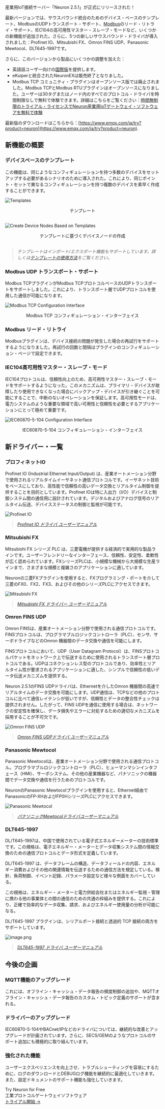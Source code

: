 産業用IoT接続サーバー「Neuron 2.5.1」が正式にリリースされた！

最新バージョンでは、サウスバウンド統合のためのデバイス・ベースのテンプレート、ModbusのUDPトランスポート・サポート、[Modbus](https://www.emqx.com/en/blog/modbus-protocol-the-grandfather-of-iot-communication)のリード・リトライ・サポート、IEC104の高可用性マスター・スレーブ・モードなど、いくつかの新機能が追加された。さらに、5つの新しいサウスバウンド・ドライバが導入されました：Profinet IO、Mitsubishi FX、Omron FINS UDP、Panasonic Mewtocol、DLT645-1997です。

さらに、このバージョンから製品にいくつかの調整を加えた：

- 英語話ユーザー向けの[国際版](https://www.emqx.com/en/try?product=neuron)を提供します。
- eKuiperと統合されたNeuronEXは販売終了となりました。
- Modbus TCP コミュニティ・プラグインはオープンソース版では廃止されました。Modbus TCPとModbus RTUプラグインはオープンソースになりました。ユーザーは30タグまたはノード内のすべてのプロトコル・ドライバを時間制限なしで無料で体験できます。詳細はこちらをご覧ください：[時間無制限のトライアル・ライセンスでNeuron産業用IoTゲートウェイ・ソフトウェアを無料で体験](https://www.emqx.com/en/blog/experience-neuron-industrial-iot-gateway-software-for-free-with-time-unlimited-trial-license)

最新版のダウンロードはこちらから：[https://www.emqx.com/ja/try?product=neuron](https://www.emqx.com/ja/try?product=neuron).

##  新機能の概要

###  デバイスベースのテンプレート

この機能は、同じようなコンフィギュレーションを持つ多数のデバイスをセットアップする必要があるシナリオのために導入された。これにより、同じポイント・セットで異なるコンフィギュレーションを持つ複数のデバイスを素早く作成することができます。

![Templates](https://assets.emqx.com/images/313c741b7e535e721cd1219e14f9d444.png)

<center>テンプレート</center>

<br>

![Create Device Nodes Based on Templates](https://assets.emqx.com/images/839758563bab6cb3de66b83ae3cdb299.png)

<center>テンプレートに基づくデバイスノードの作成</center>

<br> 

> *テンプレートはインポート/エクスポート機能もサポートしています。詳しくは*[*テンプレートの使用方法*](https://docs.emqx.com/en/neuron/latest/configuration/templates/templates.html)*をご覧ください。*

### Modbus UDP トランスポート・サポート

Modbus TCPプラグインがModbus TCPプロトコルベースのUDPトランスポートをサポートしました。これにより、トランスポート層でUDPプロトコルを使用した通信が可能になります。

![Modbus TCP Configuration Interface](https://assets.emqx.com/images/aa097aa11868bbcf275ae331573d4f0b.png)

<center>Modbus TCP コンフィギュレーション・インターフェイス</center>

### Modbus リード・リトライ

Modbusプラグインは、デバイス接続の問題が発生した場合の再試行をサポートするようになりました。再試行の回数と間隔はプラグインのコンフィギュレーション・ページで設定できます。

### IEC104高可用性マスター・スレーブ・モード

IEC104プロトコルは、信頼性向上のため、高可用性マスター・スレーブ・モードをサポートするようになった。このメカニズムは、プライマリ・デバイスが故障したり使用できなくなった場合にバックアップ・デバイスが引き継ぐことを可能にすることで、中断のないオペレーションを保証します。高可用性モードは、電力システムのような重要な領域で高い可用性と信頼性を必要とするアプリケーションにとって極めて重要です。

![IEC60870-5-104 Configuration Interface](https://assets.emqx.com/images/0a15e1d0b53e54e4a4b88dec92c2bfc6.png)

<center>IEC60870-5-104 コンフィギュレーション・インターフェイス</center>

## 新ドライバー・一覧

### プロフィネットIO

Profinet IO (Industrial Ethernet Input/Output) は、産業オートメーション分野で使用されるリアルタイムイーサネット通信プロトコルです。イーサネット技術をベースにしており、高性能で信頼性の高いデータ交換とリアルタイム制御を提供することを目的としています。Profinet IOは特に入出力（I/O）デバイスと制御システム間の通信用に設計されています。デジタルおよびアナログ信号のリアルタイム伝送、デバイスステータスの制御と監視が可能です。

![Profinet IO ](https://assets.emqx.com/images/f561fb20b9ce986c5a298884fe3bdbb1.png)

> [*Profinet IO ドライバ ユーザーマニュアル*](https://docs.emqx.com/en/neuron/latest/configuration/south-devices/profinet/profinet.html)

### Mitsubishi FX

Mitsubishi FX シリーズ PLC は、三菱電機が提供する経済的で実用的な製品ラインです。ユーザーフレンドリーなインターフェース、信頼性、安定性、柔軟性が広く認められています。FXシリーズPLCは、小規模な機械から大規模な生産ラインまで、さまざまな規模と複雑さのアプリケーションに適しています。

Neuronの三菱FXプラグインを使用すると、FXプログラミング・ポートを介して三菱のFX0、FX2、FX3、およびその他のシリーズPLCにアクセスできます。

![Mitsubishi FX](https://assets.emqx.com/images/af0daafca5c6d872b1f6e873331bdc0b.png) 

> [*Mitsubishi FX ドライバー ユーザーマニュアル*](https://docs.emqx.com/en/neuron/latest/configuration/south-devices/mitsubishi-fx/overview.html#parameter-configuration)

### Omron FINS UDP

Omron FINSは、産業オートメーション分野で使用される通信プロトコルです。FINSプロトコルは、プログラマブルロジックコントローラ（PLC）、センサ、サーボドライブなどのOmron 機器間のデータ交換や通信を可能にします。

FINSプロトコルにおいて、UDP（User Datagram Protocol）は、FINSプロトコルパケットをネットワーク上で伝送するために使用されるトランスポート層プロトコルである。UDPはコネクションレス型のプロトコルであり、効率性とリアルタイム性が要求されるアプリケーションに適した、シンプルで信頼性の低いデータ伝送メカニズムを提供する。

Neuron 2.5.1のFINS UDPドライバは、Ethernetを介したOmron 機器間の高速でリアルタイムのデータ交換を可能にします。UDP通信は、TCPなどの他のプロトコルに比べて通信レイテンシが低いですが、信頼性とデータの整合性チェックは提供されません。したがって、FINS UDPを通信に使用する場合は、ネットワークの安定性を確保し、データ損失やエラーに対処するための適切なメカニズムを採用することが不可欠です。

![Omron FINS UDP](https://assets.emqx.com/images/d9ffce2539d9929ad67128b4d474b7b8.png) 

> [*Omron FINS UDPドライバ ユーザーマニュアル*](https://docs.emqx.com/en/neuron/latest/configuration/south-devices/omron-fins/omron-fins-udp.html)

### Panasonic Mewtocol

Panasonic Mewtocolは、産業オートメーション分野で使用される通信プロトコル。プログラマブルロジックコントローラ（PLC）、ヒューマンマシンインタフェース（HMI）、サーボシステム、その他の産業機器など、パナソニックの機器間でデータ交換や通信を行うためのプロトコルです。

NeuronのPanasonic Mewtocolプラグインを使用すると、Ethernet経由でPanasonicのFP-XHおよびFP0HシリーズPLCにアクセスできます。

![Panasonic Mewtocol ](https://assets.emqx.com/images/ae5b3e0fde0b98ec26bf59a4760beaa1.png)

> [*パナソニックMewtocolドライバユーザーマニュアル*](https://docs.emqx.com/en/neuron/latest/configuration/south-devices/panasonic-mewtocol/overview.html)

### DLT645-1997

DL/T645-1997は、中国で使用されている電子式エネルギーメーターの技術標準です。この規格は、電子エネルギー・メーターとデータ収集システム間の情報交換のための通信プロトコルとデータ形式を定義しています。

DL/T645-1997 は、データフレームの構造、データフィールドの内容、エネルギー消費およびその他の関連情報を伝送するための通信方法を規定している。検針、負荷制御、イベント記録、パラメータ設定など様々な側面をカバーしている。

この規格は、エネルギー・メーターと電力供給会社またはエネルギー監視・管理に携わる他の事業体との間の通信のための共通の枠組みを提供する。これにより、正確で効率的なデータ収集、請求、およびエネルギー使用量の分析が可能になる。

DL/T645-1997 プラグインは、シリアルポート接続と透過的 TCP 接続の両方をサポートしています。

![image.png](https://assets.emqx.com/images/d8b746a9604695910dbbba729bf4dbb8.png)

> [*DLT645-1997 ドライバ ユーザーマニュアル*](https://docs.emqx.com/en/neuron/latest/configuration/south-devices/dlt645-1997/dlt645-1997.html#module-description)

## 今後の企画

### MQTT機能のアップグレード

これには、オフライン・キャッシュ・データ報告の頻度制御の追加や、MQTTオフライン・キャッシュ・データ報告のカスタム・トピック定義のサポートが含まれる。

### ドライバーのアップグレード

IEC60870-5-104やBACnet/IPなどのドライバについては、継続的な改善とアップグレードが計画されています。さらに、SECS/GEMのようなプロトコルのサポート追加にも積極的に取り組んでいます。

### 強化された機能

ユーザーエクスペリエンスを向上させ、トラブルシューティングを容易にするために、ログのダウンロードとDEBUGログ機能を継続的に最適化していきます。また、設定ドキュメントのサポート機能も強化していきます。



<section class="promotion">
    <div>
        Try Neuron for Free
             <div class="is-size-14 is-text-normal has-text-weight-normal">工業プロトコルゲートウェイソフトウェア
</div>
    </div>
    <a href="https://www.emqx.com/en/try?product=neuron" class="button is-gradient px-5">トライアル開始 →</a>
</section>
